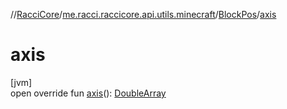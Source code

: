 //[RacciCore](../../../index.md)/[me.racci.raccicore.api.utils.minecraft](../index.md)/[BlockPos](index.md)/[axis](axis.md)

# axis

[jvm]\
open override fun [axis](axis.md)(): [DoubleArray](https://kotlinlang.org/api/latest/jvm/stdlib/kotlin/-double-array/index.html)
